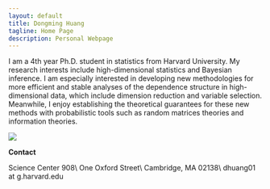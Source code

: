 ```yaml
---
layout: default
title: Dongming Huang
tagline: Home Page
description: Personal Webpage
---
```


I am a 4th year Ph.D. student in statistics from Harvard University. My research interests include high-dimensional statistics and Bayesian inference. I am especially interested in developing new methodologies for more efficient and stable analyses of the dependence structure in high-dimensional data, which include dimension reduction and variable selection. 
Meanwhile, I enjoy establishing the theoretical guarantees for these new methods with probabilistic tools such as random matrices theories and information theories. 

![](pic/IMG_1660.jpeg|width="50%")

**Contact**

Science Center 908\\
One Oxford Street\\
Cambridge, MA 02138\\
dhuang01 at g.harvard.edu
